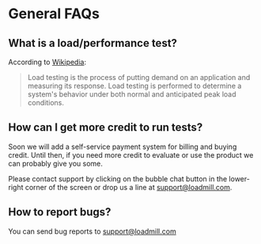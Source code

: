 # General FAQs

## What is a load/performance test?

According to [Wikipedia](https://en.wikipedia.org/wiki/Load_testing):

> Load testing is the process of putting demand on an application and measuring its response. Load testing is performed to determine a system's behavior under both normal and anticipated peak load conditions.

## How can I get more credit to run tests?

Soon we will add a self-service payment system for billing and buying credit. Until then, if you need more credit to evaluate or use the product we can probably give you some. 

Please contact support by clicking on the bubble chat button in the lower-right corner of the screen or drop us a line at [support@loadmill.com](mailto:support@loadmill.com).

## How to report bugs?

You can send bug reports to [support@loadmill.com](mailto:support@loadmill.com)

